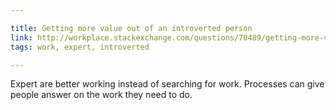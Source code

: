 ```yaml
---

title: Getting more value out of an introverted person
link: http://workplace.stackexchange.com/questions/70489/getting-more-value-out-of-an-introverted-person
tags: work, expert, introverted

---
```


Expert are better working instead of searching for work.
Processes can give people answer on the work they need to do.
